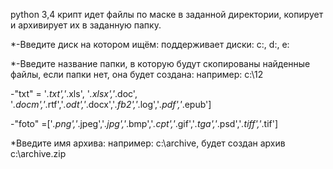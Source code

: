 python 3,4
крипт идет файлы по маске в заданной директории, копирует и архивирует их в заданную папку.

*-Введите диск на котором ищём:
поддерживает диски: c:, d:, e: 

*-Введите название папки, в которую будут скопированы найденные файлы, если папки нет, она будет создана:
например: c:\12

-"txt" = '*.txt','*.xls', '*.xlsx','*.doc', '*.docm','*.rtf','*.odt','*.docx','*.fb2','*.log','*.pdf','*.epub']

-"foto" =['*.png','*.jpeg','*.jpg','*.bmp','*.cpt','*.gif','*.tga','*.psd','*.tiff','*.tif']  

*Введите имя архива:
например: c:\archive, будет создан архив c:\archive.zip


